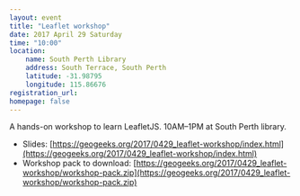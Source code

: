 ```yaml
---
layout: event
title: "Leaflet workshop"
date: 2017 April 29 Saturday
time: "10:00"
location:
    name: South Perth Library
    address: South Terrace, South Perth
    latitude: -31.98795
    longitude: 115.86676
registration_url:
homepage: false
---
```


A hands-on workshop to learn LeafletJS.
10AM–1PM at South Perth library.

* Slides: [https://geogeeks.org/2017/0429_leaflet-workshop/index.html](https://geogeeks.org/2017/0429_leaflet-workshop/index.html)
* Workshop pack to download: [https://geogeeks.org/2017/0429_leaflet-workshop/workshop-pack.zip](https://geogeeks.org/2017/0429_leaflet-workshop/workshop-pack.zip)

